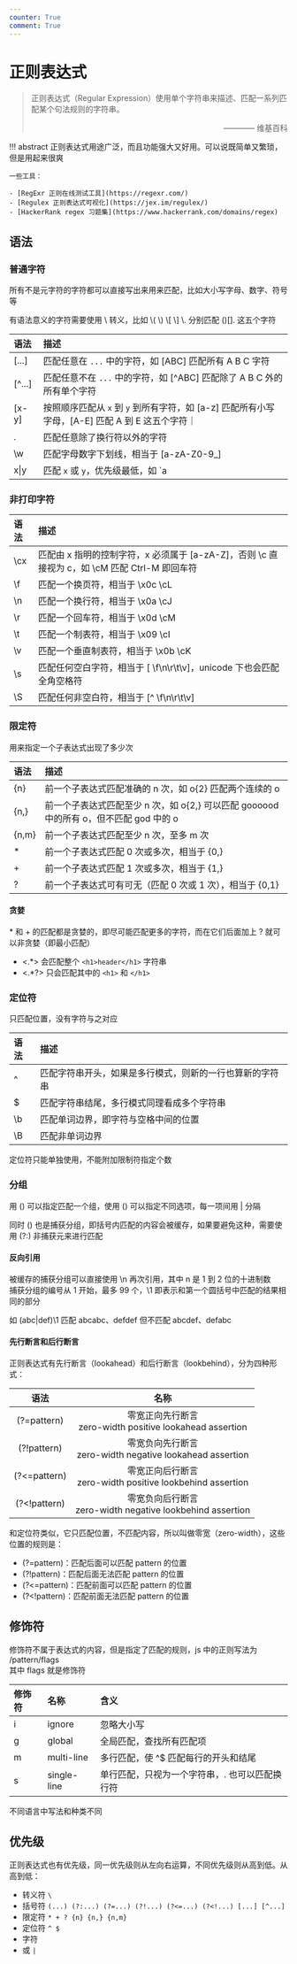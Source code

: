 ```yaml
---
counter: True
comment: True
---
```


# 正则表达式

> 正则表达式（Regular Expression）使用单个字符串来描述、匹配一系列匹配某个句法规则的字符串。
> <div style="text-align: right">———— 维基百科</div>

!!! abstract
    正则表达式用途广泛，而且功能强大又好用。可以说既简单又繁琐，但是用起来很爽

    一些工具：

    - [RegExr 正则在线测试工具](https://regexr.com/)
    - [Regulex 正则表达式可视化](https://jex.im/regulex/)
    - [HackerRank regex 习题集](https://www.hackerrank.com/domains/regex)

## 语法
### 普通字符
所有不是元字符的字符都可以直接写出来用来匹配，比如大小写字母、数字、符号等

有语法意义的字符需要使用 \ 转义，比如 \\( \\) \\[ \\] \\. 分别匹配 ()[]. 这五个字符

|语法|描述|
|:--|:--|
|[...]|匹配任意在 `...` 中的字符，如 [ABC] 匹配所有 A B C 字符|
|[^...]|匹配任意不在 `...` 中的字符，如 [^ABC] 匹配除了 A B C 外的所有单个字符|
|[x-y]|按照顺序匹配从 `x` 到 `y` 到所有字符，如 [a-z] 匹配所有小写字母，[A-E] 匹配 A 到 E 这五个字符｜
|.|匹配任意除了换行符以外的字符|
|\w|匹配字母数字下划线，相当于 [a-zA-Z0-9_]|
|x\|y|匹配 `x` 或 `y`，优先级最低，如 `a|bcd` 匹配 a 或 bcd|

### 非打印字符
|语法|描述|
|:--|:--|
|\cx|匹配由 x 指明的控制字符，x 必须属于 [a-zA-Z]，否则 \c 直接视为 c，如 \cM 匹配 Ctrl-M 即回车符|
|\f|匹配一个换页符，相当于 \x0c \cL|
|\n|匹配一个换行符，相当于 \x0a \cJ|
|\r|匹配一个回车符，相当于 \x0d \cM|
|\t|匹配一个制表符，相当于 \x09 \cI|
|\v|匹配一个垂直制表符，相当于 \x0b \cK|
|\s|匹配任何空白字符，相当于 [ \f\n\r\t\v]，unicode 下也会匹配全角空格符|
|\S|匹配任何非空白符，相当于 [^ \f\n\r\t\v]|

### 限定符
用来指定一个子表达式出现了多少次

|语法|描述|
|:--|:--|
|\{n\}|前一个子表达式匹配准确的 n 次，如 o\{2\} 匹配两个连续的 o|
|\{n,\}|前一个子表达式匹配至少 n 次，如 o\{2,\} 可以匹配 goooood 中的所有 o，但不匹配 god 中的 o|
|\{n,m\}|前一个子表达式匹配至少 n 次，至多 m 次|
|*|前一个子表达式匹配 0 次或多次，相当于 \{0,\}|
|+|前一个子表达式匹配 1 次或多次，相当于 \{1,\}|
|?|前一个子表达式可有可无（匹配 0 次或 1 次），相当于 \{0,1\}|

#### 贪婪
\* 和 + 的匹配都是贪婪的，即尽可能匹配更多的字符，而在它们后面加上 ? 就可以非贪婪（即最小匹配）

- <.*> 会匹配整个 `<h1>header</h1>` 字符串
- <.*?> 只会匹配其中的 `<h1>` 和 `</h1>`

### 定位符
只匹配位置，没有字符与之对应

|语法|描述|
|:--|:--|
|^|匹配字符串开头，如果是多行模式，则新的一行也算新的字符串|
|$|匹配字符串结尾，多行模式同理看成多个字符串|
|\b|匹配单词边界，即字符与空格中间的位置|
|\B|匹配非单词边界|

定位符只能单独使用，不能附加限制符指定个数

### 分组
用 () 可以指定匹配一个组，使用 () 可以指定不同选项，每一项间用 | 分隔

同时 () 也是捕获分组，即括号内匹配的内容会被缓存，如果要避免这种，需要使用 (?:) 非捕获元来进行匹配

#### 反向引用
被缓存的捕获分组可以直接使用 \n 再次引用，其中 n 是 1 到 2 位的十进制数<br/>
捕获分组的编号从 1 开始，最多 99 个，\1 即表示和第一个圆括号中匹配的结果相同的部分

如 (abc|def)\1 匹配 abcabc、defdef 但不匹配 abcdef、defabc

#### 先行断言和后行断言
正则表达式有先行断言（lookahead）和后行断言（lookbehind），分为四种形式：

|语法|名称|
|:--:|:--:|
|(?=pattern)|零宽正向先行断言<br/>zero-width positive lookahead assertion|
|(?!pattern)|零宽负向先行断言<br/>zero-width negative lookahead assertion|
|<div style="font-variant-ligatures: none;">(?<=pattern)</div>|零宽正向后行断言<br/>zero-width positive lookbehind assertion|
|(?<!pattern)|零宽负向后行断言<br/>zero-width negative lookbehind assertion|

和定位符类似，它只匹配位置，不匹配内容，所以叫做零宽（zero-width），这些位置的规则是：

- (?=pattern)：匹配后面可以匹配 pattern 的位置
- (?!pattern)：匹配后面无法匹配 pattern 的位置
- <span style="font-variant-ligatures: none;">(?<=pattern)</span>：匹配前面可以匹配 pattern 的位置
- (?<!pattern)：匹配前面无法匹配 pattern 的位置



## 修饰符
修饰符不属于表达式的内容，但是指定了匹配的规则，js 中的正则写法为 /pattern/flags<br/>
其中 flags 就是修饰符

|修饰符|名称|含义|
|:--|:--|:--|
|i|ignore|忽略大小写|
|g|global|全局匹配，查找所有匹配项|
|m|multi-line|多行匹配，使 ^$ 匹配每行的开头和结尾|
|s|single-line|单行匹配，只视为一个字符串，. 也可以匹配换行符|

不同语言中写法和种类不同

## 优先级
正则表达式也有优先级，同一优先级则从左向右运算，不同优先级则从高到低。从高到低：

- 转义符 `\`
- 括号符 `(...) (?:...) (?=...) (?!...) (?<=...) (?<!...) [...] [^...]`
- 限定符 `* + ? {n} {n,} {n,m}`
- 定位符 `^ $`
- 字符
- 或 `|`
